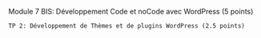 Module 7 BIS: Développement Code et noCode avec WordPress (5 points)


    TP 2: Développement de Thèmes et de plugins WordPress (2.5 points)

